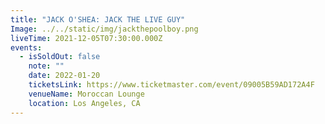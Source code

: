 ```yaml
---
title: "JACK O'SHEA: JACK THE LIVE GUY"
Image: ../../static/img/jackthepoolboy.png
liveTime: 2021-12-05T07:30:00.000Z
events:
  - isSoldOut: false
    note: ""
    date: 2022-01-20
    ticketsLink: https://www.ticketmaster.com/event/09005B59AD172A4F
    venueName: Moroccan Lounge
    location: Los Angeles, CA
---
```

